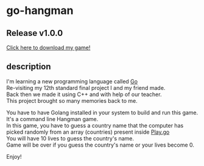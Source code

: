 # go-hangman

## Release v1.0.0
[Click here to download my game!](https://github.com/SHaDeX0/go-hangman/releases/tag/v1.0.0)

## description
I'm learning a new programming language called [Go](https://go.dev)  
Re-visiting my 12th standard final project I and my friend made.  
Back then we made it using C++ and with help of our teacher.  
This project brought so many memories back to me.  
  
You have to have Golang installed in your system to build and run this game.  
It's a command line Hangman game.  
In this game, you have to guess a country name that the computer has picked randomly from an array (countries) present inside [Play.go](Play.go)  
You will have 10 lives to guess the country's name.  
Game will be over if you guess the country's name or your lives become 0.  
  
Enjoy!

